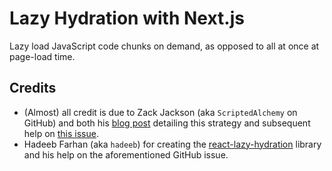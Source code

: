 # Lazy Hydration with Next.js

Lazy load JavaScript code chunks on demand, as opposed to all at once at page-load time.

## Credits

- (Almost) all credit is due to Zack Jackson (aka `ScriptedAlchemy` on GitHub) and both his [blog post](https://scriptedalchemy.medium.com/next-js-and-lazy-hydration-keep-the-html-but-drop-the-javascript-846feb2da1f) detailing this strategy and subsequent help on [this issue](https://github.com/hadeeb/react-lazy-hydration/issues/37).
- Hadeeb Farhan (aka `hadeeb`) for creating the [react-lazy-hydration](https://github.com/hadeeb/react-lazy-hydration) library and his help on the aforementioned GitHub issue.
